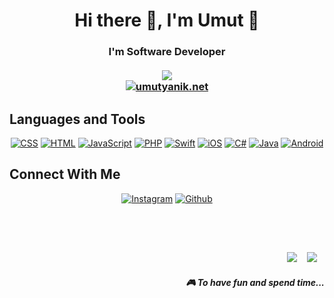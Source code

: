 <h1 align="center">Hi there 👋, I'm Umut 🥳</h1>
<h3 align="center">
I'm Software Developer<br/><br/>
<a href="#"><img src="https://visitor-badge.glitch.me/badge?page_id=umtynkk.umtynkk??style=for-the-badge&logo=appveyor"></a><br/>
<a href="https://umutyanik.net"><img alt="umutyanik.net" src="https://img.shields.io/website?label=umutyanik.net&style=for-the-badge&url=https%3A%2F%2Fumutyanik.net"></a>
</h3>

## Languages and Tools
<p align="center">
    <a href="https://github.com/umtynkk"><img alt="CSS" src="https://img.shields.io/badge/CSS%20-%231572B6.svg?logo=css3&logoColor=white"></a>
    <a href="https://github.com/umtynkk"><img alt="HTML" src="https://img.shields.io/badge/HTML%20-%23E34F26.svg?logo=html5&logoColor=white"></a>
    <a href="https://github.com/umtynkk"><img alt="JavaScript" src="https://img.shields.io/badge/JavaScript%20-%23F7DF1E.svg?logo=javascript&logoColor=black"></a>
    <a href="https://github.com/umtynkk"><img alt="PHP" src="https://img.shields.io/badge/PHP-%23777BB4.svg?logo=php&logoColor=white"></a>
    <a href="https://github.com/umtynkk"><img alt="Swift" src="https://img.shields.io/badge/swift%20-%2314354C.svg?logo=swift&logoColor=white"></a>
    <a href="https://github.com/umtynkk"><img alt="iOS" src="https://img.shields.io/badge/iOS%20-%2314354C.svg?logo=apple&logoColor=white"></a>
    <a href="https://github.com/umtynkk"><img alt="C#" src="https://img.shields.io/badge/csharp%20-%23E34F26.svg?logo=csharp&logoColor=white"></a>
    <a href="https://github.com/umtynkk"><img alt="Java" src="https://img.shields.io/badge/java%20-%231572B6.svg?logo=java&logoColor=white"></a>
    <a href="https://github.com/umtynkk"><img alt="Android" src="https://img.shields.io/badge/android%20-%231572B6.svg?logo=android&logoColor=white"></a>
</p>


## Connect With Me

<p align="center">
    <a href="https://instagram.com/umtynkk"><img alt="Instagram" src="https://img.shields.io/badge/Instagram-%23777BB4.svg?logo=instagram&logoColor=white"></a>
    <a href="https://github.com/umtynkk"><img alt="Github" src="https://img.shields.io/badge/Instagram-%2314354C.svg?logo=github&logoColor=white"></a>
</p>
<br>
<br>

##

<p align="right">
  <a href="https://open.spotify.com/user/21d4jz4hdhxufrs2ijcqb6baq?si=24ef7033e7fd40a3"><img src="https://img.shields.io/badge/spotify-%231ED760.svg?&style=for-the-badge&logo=spotify&logoColor=white" /></a>&nbsp;&nbsp;&nbsp;
  <a href="steamcommunity.com/id/reissumt/"><img src="https://img.shields.io/badge/Steam-%23000000.svg?&style=for-the-badge&logo=steam&logoColor=white" /></a>&nbsp;&nbsp;&nbsp;
  <h5 align="right">🎮 To have fun and spend time...</h5>
</p>
